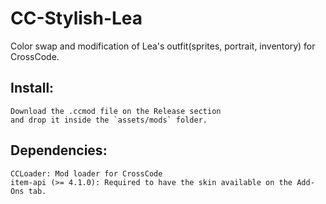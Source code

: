 # CC-Stylish-Lea
Color swap and modification of Lea's outfit(sprites, portrait, inventory) for CrossCode.

## Install: 
	Download the .ccmod file on the Release section 
	and drop it inside the `assets/mods` folder.

## Dependencies:
	CCLoader: Mod loader for CrossCode
	item-api (>= 4.1.0): Required to have the skin available on the Add-Ons tab.
